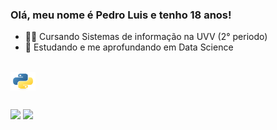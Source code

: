 ### Olá, meu nome é Pedro Luis e tenho 18 anos!

- 👨‍💻 Cursando Sistemas de informação na UVV (2° periodo)
- 👾 Estudando e me aprofundando em Data Science

<div style="display: inline_block"><br>
  <img align="center" alt="PL-Python" height="30" width="40" src="https://raw.githubusercontent.com/devicons/devicon/master/icons/python/python-original.svg">
</div>

##


<div> 
  <a href="https://instagram.com/plbr1" target="_blank"><img src="https://img.shields.io/badge/-Instagram-%23E4405F?style=for-the-badge&logo=instagram&logoColor=white" target="_blank"></a>
  <a href="https://www.linkedin.com/in/pedro-lu%C3%ADs-breda-3bb20b265/" target="_blank"><img src="https://img.shields.io/badge/-LinkedIn-%230077B5?style=for-the-badge&logo=linkedin&logoColor=white" target="_blank"></a> 
  
</div>

